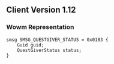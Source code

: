 ## Client Version 1.12

### Wowm Representation
```rust,ignore
smsg SMSG_QUESTGIVER_STATUS = 0x0183 {
    Guid guid;    
    QuestGiverStatus status;    
}

```

